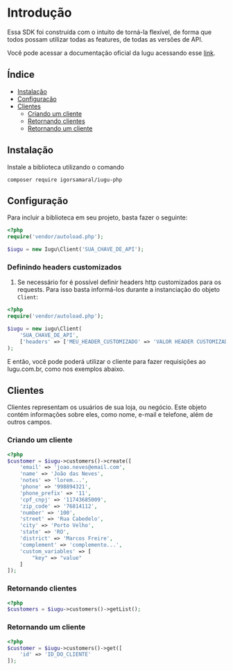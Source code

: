 # Introdução

Essa SDK foi construída com o intuito de torná-la flexível, de forma que todos possam utilizar todas as features, de todas as versões de API.

Você pode acessar a documentação oficial da Iugu acessando esse [link](https://dev.iugu.com/).

## Índice

- [Instalação](#instalação)
- [Configuração](#configuração)
- [Clientes](#clientes)
  - [Criando um cliente](#criando-um-cliente)
  - [Retornando clientes](#retornando-clientes)
  - [Retornando um cliente](#retornando-um-cliente)

## Instalação

Instale a biblioteca utilizando o comando

`composer require igorsamaral/iugu-php`

## Configuração

Para incluir a biblioteca em seu projeto, basta fazer o seguinte:

```php
<?php
require('vendor/autoload.php');

$iugu = new Iugu\Client('SUA_CHAVE_DE_API');
```

### Definindo headers customizados

1. Se necessário for é possível definir headers http customizados para os requests. Para isso basta informá-los durante a instanciação do objeto `Client`:

```php
<?php
require('vendor/autoload.php');

$iugu = new iugu\Client(
    'SUA_CHAVE_DE_API',
    ['headers' => ['MEU_HEADER_CUSTOMIZADO' => 'VALOR HEADER CUSTOMIZADO']]
); 
```

E então, você pode poderá utilizar o cliente para fazer requisições ao Iugu.com.br, como nos exemplos abaixo.
## Clientes

Clientes representam os usuários de sua loja, ou negócio. Este objeto contém informações sobre eles, como nome, e-mail e telefone, além de outros campos.

### Criando um cliente

```php
<?php
$customer = $iugu->customers()->create([
    'email' => 'joao.neves@email.com',
    'name' => 'João das Neves',
    'notes' => 'lorem...',
    'phone' => '998894321',
    'phone_prefix' => '11',
    'cpf_cnpj' => '11743685009',
    'zip_code' => '76814112',
    'number' => '100',
    'street' => 'Rua Cabedelo',
    'city' => 'Porto Velho',
    'state' => 'RO',
    'district' => 'Marcos Freire',
    'complement' => 'complemento...',
    'custom_variables' => [
        "key" => "value"
    ]
]);
```
### Retornando clientes

```php
<?php
$customers = $iugu->customers()->getList();
```

### Retornando um cliente

```php
<?php
$customer = $iugu->customers()->get([
    'id' => 'ID_DO_CLIENTE'
]);
```
